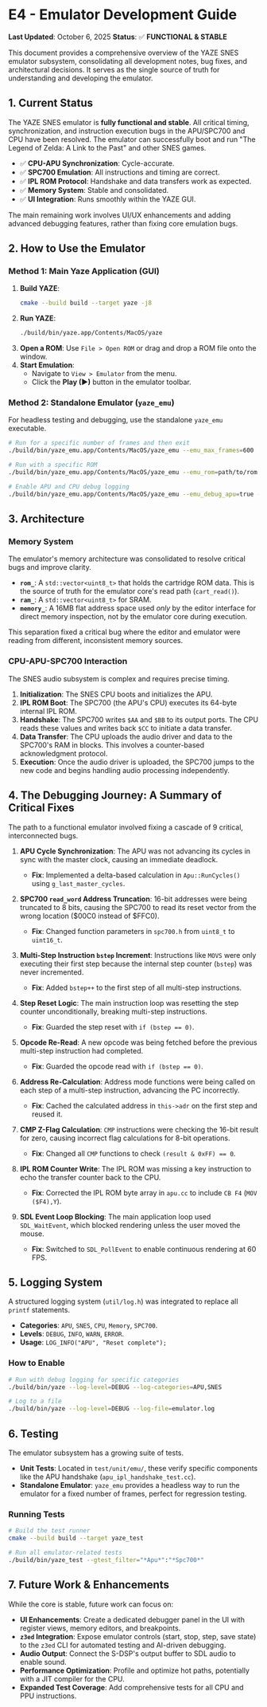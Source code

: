 # E4 - Emulator Development Guide

**Last Updated**: October 6, 2025
**Status**: ✅ **FUNCTIONAL & STABLE**

This document provides a comprehensive overview of the YAZE SNES emulator subsystem, consolidating all development notes, bug fixes, and architectural decisions. It serves as the single source of truth for understanding and developing the emulator.

## 1. Current Status

The YAZE SNES emulator is **fully functional and stable**. All critical timing, synchronization, and instruction execution bugs in the APU/SPC700 and CPU have been resolved. The emulator can successfully boot and run "The Legend of Zelda: A Link to the Past" and other SNES games.

- ✅ **CPU-APU Synchronization**: Cycle-accurate.
- ✅ **SPC700 Emulation**: All instructions and timing are correct.
- ✅ **IPL ROM Protocol**: Handshake and data transfers work as expected.
- ✅ **Memory System**: Stable and consolidated.
- ✅ **UI Integration**: Runs smoothly within the YAZE GUI.

The main remaining work involves UI/UX enhancements and adding advanced debugging features, rather than fixing core emulation bugs.

## 2. How to Use the Emulator

### Method 1: Main Yaze Application (GUI)

1.  **Build YAZE**:
    ```bash
    cmake --build build --target yaze -j8
    ```
2.  **Run YAZE**:
    ```bash
    ./build/bin/yaze.app/Contents/MacOS/yaze
    ```
3.  **Open a ROM**: Use `File > Open ROM` or drag and drop a ROM file onto the window.
4.  **Start Emulation**:
    -   Navigate to `View > Emulator` from the menu.
    -   Click the **Play (▶)** button in the emulator toolbar.

### Method 2: Standalone Emulator (`yaze_emu`)

For headless testing and debugging, use the standalone `yaze_emu` executable.

```bash
# Run for a specific number of frames and then exit
./build/bin/yaze_emu.app/Contents/MacOS/yaze_emu --emu_max_frames=600

# Run with a specific ROM
./build/bin/yaze_emu.app/Contents/MacOS/yaze_emu --emu_rom=path/to/rom.sfc

# Enable APU and CPU debug logging
./build/bin/yaze_emu.app/Contents/MacOS/yaze_emu --emu_debug_apu=true --emu_debug_cpu=true
```

## 3. Architecture

### Memory System

The emulator's memory architecture was consolidated to resolve critical bugs and improve clarity.

-   **`rom_`**: A `std::vector<uint8_t>` that holds the cartridge ROM data. This is the source of truth for the emulator core's read path (`cart_read()`).
-   **`ram_`**: A `std::vector<uint8_t>` for SRAM.
-   **`memory_`**: A 16MB flat address space used *only* by the editor interface for direct memory inspection, not by the emulator core during execution.

This separation fixed a critical bug where the editor and emulator were reading from different, inconsistent memory sources.

### CPU-APU-SPC700 Interaction

The SNES audio subsystem is complex and requires precise timing.

1.  **Initialization**: The SNES CPU boots and initializes the APU.
2.  **IPL ROM Boot**: The SPC700 (the APU's CPU) executes its 64-byte internal IPL ROM.
3.  **Handshake**: The SPC700 writes `$AA` and `$BB` to its output ports. The CPU reads these values and writes back `$CC` to initiate a data transfer.
4.  **Data Transfer**: The CPU uploads the audio driver and data to the SPC700's RAM in blocks. This involves a counter-based acknowledgment protocol.
5.  **Execution**: Once the audio driver is uploaded, the SPC700 jumps to the new code and begins handling audio processing independently.

## 4. The Debugging Journey: A Summary of Critical Fixes

The path to a functional emulator involved fixing a cascade of 9 critical, interconnected bugs.

1.  **APU Cycle Synchronization**: The APU was not advancing its cycles in sync with the master clock, causing an immediate deadlock.
    -   **Fix**: Implemented a delta-based calculation in `Apu::RunCycles()` using `g_last_master_cycles`.

2.  **SPC700 `read_word` Address Truncation**: 16-bit addresses were being truncated to 8 bits, causing the SPC700 to read its reset vector from the wrong location ($00C0 instead of $FFC0).
    -   **Fix**: Changed function parameters in `spc700.h` from `uint8_t` to `uint16_t`.

3.  **Multi-Step Instruction `bstep` Increment**: Instructions like `MOVS` were only executing their first step because the internal step counter (`bstep`) was never incremented.
    -   **Fix**: Added `bstep++` to the first step of all multi-step instructions.

4.  **Step Reset Logic**: The main instruction loop was resetting the step counter unconditionally, breaking multi-step instructions.
    -   **Fix**: Guarded the step reset with `if (bstep == 0)`.

5.  **Opcode Re-Read**: A new opcode was being fetched before the previous multi-step instruction had completed.
    -   **Fix**: Guarded the opcode read with `if (bstep == 0)`.

6.  **Address Re-Calculation**: Address mode functions were being called on each step of a multi-step instruction, advancing the PC incorrectly.
    -   **Fix**: Cached the calculated address in `this->adr` on the first step and reused it.

7.  **CMP Z-Flag Calculation**: `CMP` instructions were checking the 16-bit result for zero, causing incorrect flag calculations for 8-bit operations.
    -   **Fix**: Changed all `CMP` functions to check `(result & 0xFF) == 0`.

8.  **IPL ROM Counter Write**: The IPL ROM was missing a key instruction to echo the transfer counter back to the CPU.
    -   **Fix**: Corrected the IPL ROM byte array in `apu.cc` to include `CB F4` (`MOV ($F4),Y`).

9.  **SDL Event Loop Blocking**: The main application loop used `SDL_WaitEvent`, which blocked rendering unless the user moved the mouse.
    -   **Fix**: Switched to `SDL_PollEvent` to enable continuous rendering at 60 FPS.

## 5. Logging System

A structured logging system (`util/log.h`) was integrated to replace all `printf` statements.

-   **Categories**: `APU`, `SNES`, `CPU`, `Memory`, `SPC700`.
-   **Levels**: `DEBUG`, `INFO`, `WARN`, `ERROR`.
-   **Usage**: `LOG_INFO("APU", "Reset complete");`

### How to Enable

```bash
# Run with debug logging for specific categories
./build/bin/yaze --log-level=DEBUG --log-categories=APU,SNES

# Log to a file
./build/bin/yaze --log-level=DEBUG --log-file=emulator.log
```

## 6. Testing

The emulator subsystem has a growing suite of tests.

-   **Unit Tests**: Located in `test/unit/emu/`, these verify specific components like the APU handshake (`apu_ipl_handshake_test.cc`).
-   **Standalone Emulator**: `yaze_emu` provides a headless way to run the emulator for a fixed number of frames, perfect for regression testing.

### Running Tests

```bash
# Build the test runner
cmake --build build --target yaze_test

# Run all emulator-related tests
./build/bin/yaze_test --gtest_filter="*Apu*":"*Spc700*"
```

## 7. Future Work & Enhancements

While the core is stable, future work can focus on:

-   **UI Enhancements**: Create a dedicated debugger panel in the UI with register views, memory editors, and breakpoints.
-   **`z3ed` Integration**: Expose emulator controls (start, stop, step, save state) to the `z3ed` CLI for automated testing and AI-driven debugging.
-   **Audio Output**: Connect the S-DSP's output buffer to SDL audio to enable sound.
-   **Performance Optimization**: Profile and optimize hot paths, potentially with a JIT compiler for the CPU.
-   **Expanded Test Coverage**: Add comprehensive tests for all CPU and PPU instructions.
